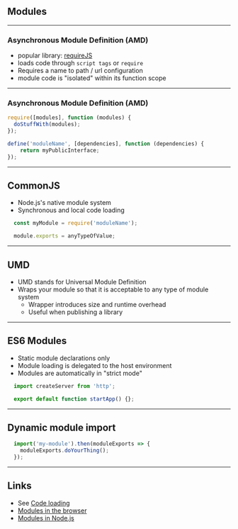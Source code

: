 ## Modules
---

### Asynchronous Module Definition (AMD)

- popular library: [requireJS](http://requirejs.org/)
- loads code through `script tags` or `require`
- Requires a name to path / url configuration
- module code is "isolated" within its function scope
---

### Asynchronous Module Definition (AMD)

```javascript
require([modules], function (modules) {
  doStuffWith(modules);
});

define('moduleName', [dependencies], function (dependencies) {
    return myPublicInterface;
});
```
---

## CommonJS

- Node.js's native module system
- Synchronous and local code loading

```javascript
  const myModule = require('moduleName');

  module.exports = anyTypeOfValue;
```
---

## UMD

- UMD stands for Universal Module Definition
- Wraps your module so that it is acceptable to any type of module system
  - Wrapper introduces size and runtime overhead
  - Useful when publishing a library
---

## ES6 Modules

- Static module declarations only
- Module loading is delegated to the host environment
- Modules are automatically in "strict mode"

```javascript
  import createServer from 'http';

  export default function startApp() {};
```
---

## Dynamic module import

```javascript
  import('my-module').then(moduleExports => {
    moduleExports.doYourThing();
  });
```
---

## Links

- See [Code loading](../../host-environments/code-loading/)
- [Modules in the browser](https://developer.mozilla.org/en-US/docs/Web/JavaScript/Guide/Modules)
- [Modules in Node.js](https://nodejs.org/docs/latest-v12.x/api/esm.html)